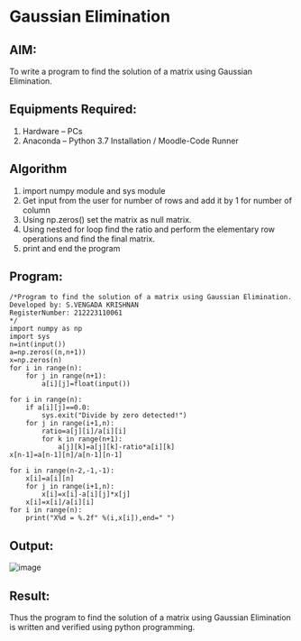 # Gaussian Elimination

## AIM:
To write a program to find the solution of a matrix using Gaussian Elimination.

## Equipments Required:
1. Hardware – PCs
2. Anaconda – Python 3.7 Installation / Moodle-Code Runner

## Algorithm
1. import numpy module and sys module
2. Get input from the user for number of rows and add it by 1 for number of column
3. Using np.zeros() set the matrix as null matrix.
4. Using nested for loop find the ratio and perform the elementary row operations and find the final matrix.
5. print and end the program

## Program:
```
/*Program to find the solution of a matrix using Gaussian Elimination.
Developed by: S.VENGADA KRISHNAN
RegisterNumber: 212223110061
*/
import numpy as np
import sys
n=int(input())
a=np.zeros((n,n+1))
x=np.zeros(n)
for i in range(n):
    for j in range(n+1):
        a[i][j]=float(input())

for i in range(n):
    if a[i][j]==0.0:
        sys.exit("Divide by zero detected!")
    for j in range(i+1,n):
        ratio=a[j][i]/a[i][i]
        for k in range(n+1):
            a[j][k]=a[j][k]-ratio*a[i][k]
x[n-1]=a[n-1][n]/a[n-1][n-1]

for i in range(n-2,-1,-1):
    x[i]=a[i][n]
    for j in range(i+1,n):
        x[i]=x[i]-a[i][j]*x[j]
    x[i]=x[i]/a[i][i]
for i in range(n):
    print("X%d = %.2f" %(i,x[i]),end=" ")
```

## Output:
![image](https://github.com/SVENGADAKRISHNAN/Gaussian/assets/147473084/aa1df617-e4cb-494d-9fbd-12db6d02b5fb)


## Result:
Thus the program to find the solution of a matrix using Gaussian Elimination is written and verified using python programming.

